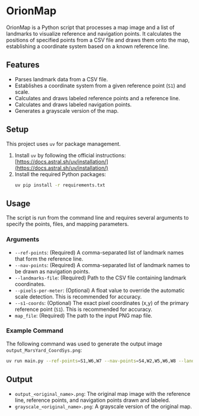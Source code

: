 # OrionMap

OrionMap is a Python script that processes a map image and a list of landmarks to visualize reference and navigation points. It calculates the positions of specified points from a CSV file and draws them onto the map, establishing a coordinate system based on a known reference line.

## Features

-   Parses landmark data from a CSV file.
-   Establishes a coordinate system from a given reference point (`S1`) and scale.
-   Calculates and draws labeled reference points and a reference line.
-   Calculates and draws labeled navigation points.
-   Generates a grayscale version of the map.

## Setup

This project uses `uv` for package management.

1.  Install `uv` by following the official instructions: [https://docs.astral.sh/uv/installation/](https://docs.astral.sh/uv/installation/)
2.  Install the required Python packages:
    ```sh
    uv pip install -r requirements.txt
    ```

## Usage

The script is run from the command line and requires several arguments to specify the points, files, and mapping parameters.

### Arguments

-   `--ref-points`: (Required) A comma-separated list of landmark names that form the reference line.
-   `--nav-points`: (Required) A comma-separated list of landmark names to be drawn as navigation points.
-   `--landmarks-file`: (Required) Path to the CSV file containing landmark coordinates.
-   `--pixels-per-meter`: (Optional) A float value to override the automatic scale detection. This is recommended for accuracy.
-   `--s1-coords`: (Optional) The exact pixel coordinates (x,y) of the primary reference point (`S1`). This is recommended for accuracy.
-   `map_file`: (Required) The path to the input PNG map file.

### Example Command

The following command was used to generate the output image `output_MarsYard_CoordSys.png`:

```sh
uv run main.py --ref-points=S1,W6,W7 --nav-points=S4,W2,W5,W6,W8 --landmarks-file=erc2025_coordinates.csv --pixels-per-meter=23.3 --s1-coords=110,324 MarsYard_CoordSys.PNG
```

## Output

-   `output_<original_name>.png`: The original map image with the reference line, reference points, and navigation points drawn and labeled.
-   `grayscale_<original_name>.png`: A grayscale version of the original map.
